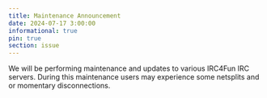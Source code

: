 ```yaml
---
title: Maintenance Announcement
date: 2024-07-17 3:00:00
informational: true
pin: true
section: issue
---
```


We will be performing maintenance and updates to various IRC4Fun IRC servers.  During this maintenance users may experience some netsplits and or momentary disconnections.
